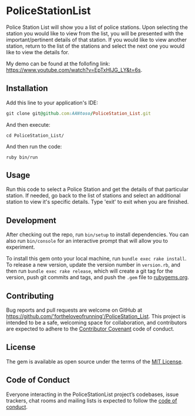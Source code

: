 # PoliceStationList

Police Station List will show you a list of police stations. Upon selecting the station you would like to view from the list, you will be presented with the important/pertinent details of that station. If you would like to view another station, return to the list of the stations and select the next one you would like to view the details for. 

My demo can be found at the follofing link: https://www.youtube.com/watch?v=EpTxHIJG_LY&t=6s.

## Installation

Add this line to your application's IDE:

```ruby
git clone git@github.com:AANtoso/PoliceStation_List.git
```

And then execute:

    cd PoliceStation_List/

And then run the code:

    ruby bin/run

## Usage

Run this code to select a Police Station and get the details of that particular station. If needed, go back to the list of stations and select an additional station to view it's specific details. Type 'exit' to exit when you are finished.

## Development

After checking out the repo, run `bin/setup` to install dependencies. You can also run `bin/console` for an interactive prompt that will allow you to experiment.

To install this gem onto your local machine, run `bundle exec rake install`. To release a new version, update the version number in `version.rb`, and then run `bundle exec rake release`, which will create a git tag for the version, push git commits and tags, and push the `.gem` file to [rubygems.org](https://rubygems.org).

## Contributing

Bug reports and pull requests are welcome on GitHub at https://github.com/'fortheloveofrunning'/PoliceStation_List. This project is intended to be a safe, welcoming space for collaboration, and contributors are expected to adhere to the [Contributor Covenant](http://contributor-covenant.org) code of conduct.

## License

The gem is available as open source under the terms of the [MIT License](https://opensource.org/licenses/MIT).

## Code of Conduct

Everyone interacting in the PoliceStationList project’s codebases, issue trackers, chat rooms and mailing lists is expected to follow the [code of conduct](https://github.com/'fortheloveofrunning'/PoliceStation_List/blob/master/CODE_OF_CONDUCT.md).
